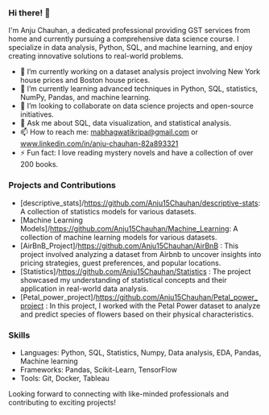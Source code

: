 ### Hi there! 👋

I'm Anju Chauhan, a dedicated professional providing GST services from home and currently pursuing a comprehensive data science course. I specialize in data analysis, Python, SQL, and machine learning, and enjoy creating innovative solutions to real-world problems.

- 🔭 I’m currently working on a dataset analysis project involving New York house prices and Boston house prices.
- 🌱 I’m currently learning advanced techniques in Python, SQL, statistics, NumPy, Pandas, and machine learning.
- 👯 I’m looking to collaborate on data science projects and open-source initiatives.
- 💬 Ask me about SQL, data visualization, and statistical analysis.
- 📫 How to reach me: mabhagwatikripa@gmail.com or www.linkedin.com/in/anju-chauhan-82a893321
- ⚡ Fun fact: I love reading mystery novels and have a collection of over 200 books.

### Projects and Contributions
- [descriptive_stats]/https://github.com/Anju15Chauhan/descriptive-stats: A collection of statistics models for various datasets.
- [Machine Learning Models]/https://github.com/Anju15Chauhan/Machine_Learning: A collection of machine learning models for various datasets.
- [AirBnB_Project]/https://github.com/Anju15Chauhan/AirBnB : This project involved analyzing a dataset from Airbnb to uncover insights into pricing strategies, guest preferences, and popular locations.
- [Statistics]/https://github.com/Anju15Chauhan/Statistics : The project showcased my understanding of statistical concepts and their application in real-world data analysis.
- [Petal_power_project]/https://github.com/Anju15Chauhan/Petal_power_project : In this project, I worked with the Petal Power dataset to analyze and predict species of flowers based on their physical characteristics.


### Skills
- Languages: Python, SQL, Statistics, Numpy, Data analysis, EDA, Pandas, Machine learning
- Frameworks: Pandas, Scikit-Learn, TensorFlow
- Tools: Git, Docker, Tableau

Looking forward to connecting with like-minded professionals and contributing to exciting projects!

